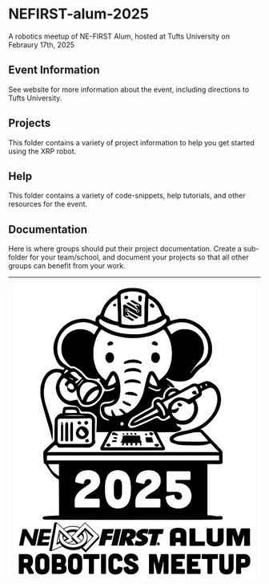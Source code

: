 # NEFIRST-alum-2025

A robotics meetup of NE-FIRST Alum, hosted at Tufts University on Febraury 17th, 2025

## Event Information

See website for more information about the event, including directions to Tufts University.

## Projects

This folder contains a variety of project information to help you get started using the XRP robot.

## Help

This folder contains a variety of code-snippets, help tutorials, and other resources for the event.

## Documentation

Here is where groups should put their project documentation.  Create a sub-folder for your team/school, and document your projects so that all other groups can benefit from your work.

---

![NE-FIRST Alum Robotics Meetup](./website/logo.png?raw=true "NE-FIRST Alum Robotics Meetup")